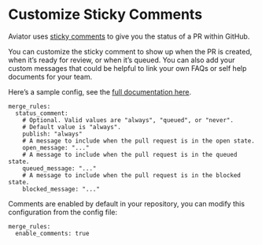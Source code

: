# Customize Sticky Comments

Aviator uses [sticky comments](../concepts/sticky-comments.md) to give you the status of a PR within GitHub.

You can customize the sticky comment to show up when the PR is created, when it’s ready for review, or when it’s queued. You can also add your custom messages that could be helpful to link your own FAQs or self help documents for your team.&#x20;

Here’s a sample config, see the [full documentation here](../reference/complete-reference-guide.md#status-comment).

```
merge_rules:
  status_comment:
    # Optional. Valid values are "always", "queued", or "never".
    # Default value is "always".
    publish: "always"
    # A message to include when the pull request is in the open state.
    open_message: "..."
    # A message to include when the pull request is in the queued state.
    queued_message: "..."
    # A message to include when the pull request is in the blocked state.
    blocked_message: "..."

```

Comments are enabled by default in your repository, you can modify this configuration from the config file:

```
merge_rules:
  enable_comments: true
```

